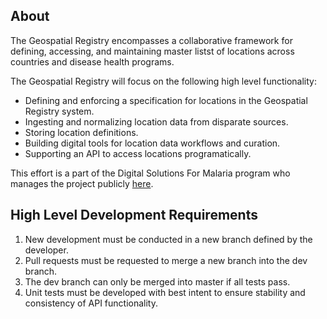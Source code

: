 ## About
The Geospatial Registry encompasses a collaborative framework for defining, accessing, and maintaining master listst of locations across countries and disease health programs. 

The Geospatial Registry will focus on the following high level functionality:
* Defining and enforcing a specification for locations in the Geospatial Registry system.
* Ingesting and normalizing location data from disparate sources.
* Storing location definitions.
* Building digital tools for location data workflows and curation.
* Supporting an API to access locations programatically.


This effort is a part of the Digital Solutions For Malaria program who manages the project publicly <a href="https://github.com/ds4me/ds4me-wiki/wiki" target="_blank">here</a>.

## High Level Development Requirements
1. New development must be conducted in a new branch defined by the developer.
2. Pull requests must be requested to merge a new branch into the dev branch. 
3. The dev branch can only be merged into master if all tests pass.
4. Unit tests must be developed with best intent to ensure stability and consistency of API functionality.
